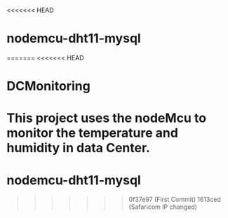 <<<<<<< HEAD
# nodemcu-dht11-mysql
=======
<<<<<<< HEAD
# DCMonitoring
This project uses the nodeMcu to monitor the temperature and humidity in data Center.
=======
# nodemcu-dht11-mysql
>>>>>>> 0f37e97 (First Commit)
>>>>>>> 1613ced (Safaricom IP changed)

